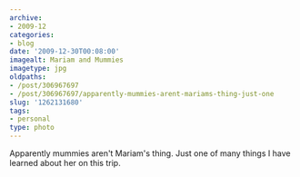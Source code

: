 ```yaml
---
archive:
- 2009-12
categories:
- blog
date: '2009-12-30T00:08:00'
imagealt: Mariam and Mummies
imagetype: jpg
oldpaths:
- /post/306967697
- /post/306967697/apparently-mummies-arent-mariams-thing-just-one
slug: '1262131680'
tags:
- personal
type: photo
---
```


Apparently mummies aren't Mariam's thing. Just one of many things I have
learned about her on this trip.

